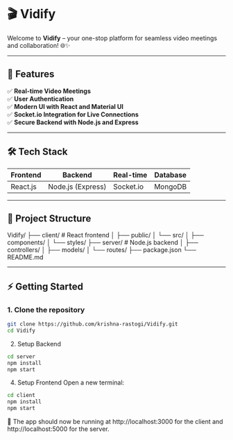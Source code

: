 # 🎬 Vidify

Welcome to **Vidify** – your one-stop platform for seamless video meetings and collaboration! 🌐✨

---

## 🚀 **Features**

✅ **Real-time Video Meetings**  
✅ **User Authentication**  
✅ **Modern UI with React and Material UI**  
✅ **Socket.io Integration for Live Connections**  
✅ **Secure Backend with Node.js and Express**

---

## 🛠️ **Tech Stack**

| Frontend | Backend | Real-time | Database |
| -------- | ------- | --------- | -------- |
| React.js | Node.js (Express) | Socket.io | MongoDB |

---

## 📂 **Project Structure**

Vidify/
├── client/ # React frontend
│ ├── public/
│ └── src/
│ ├── components/
│ └── styles/
├── server/ # Node.js backend
│ ├── controllers/
│ ├── models/
│ └── routes/
├── package.json
└── README.md


---

## ⚡ **Getting Started**

### 1. **Clone the repository**
```bash
git clone https://github.com/krishna-rastogi/Vidify.git
cd Vidify
```
2. Setup Backend
```bash
cd server
npm install
npm start
```

4. Setup Frontend
Open a new terminal:
```bash
cd client
npm install
npm start
```

🔗 The app should now be running at http://localhost:3000 for the client and http://localhost:5000 for the server.
